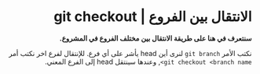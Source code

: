 <div  dir="rtl">

#  الانتقال بين الفروع | git checkout

**سنتعرف في هنا على طريقة الانتقال بين مختلف الفروع في المشروع.**

نكتب الأمر `git branch` لنرى أين head يأشر على أي فرع.
للإنتقال لفرع اخر نكتب أمر `git checkout <branch name>`, وعندها سينتقل  head إلى الفرع المعني.

 </div>